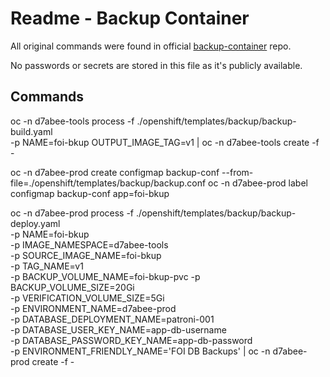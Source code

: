 # Readme - Backup Container

All original commands were found in official [backup-container](https://github.com/BCDevOps/backup-container) repo.

No passwords or secrets are stored in this file as it's publicly available.

## Commands


oc -n d7abee-tools process -f ./openshift/templates/backup/backup-build.yaml \
  -p NAME=foi-bkup OUTPUT_IMAGE_TAG=v1 | oc -n d7abee-tools create -f -


oc -n d7abee-prod create configmap backup-conf --from-file=./openshift/templates/backup/backup.conf
oc -n d7abee-prod label configmap backup-conf app=foi-bkup

oc -n d7abee-prod process -f ./openshift/templates/backup/backup-deploy.yaml \
  -p NAME=foi-bkup \
  -p IMAGE_NAMESPACE=d7abee-tools \
  -p SOURCE_IMAGE_NAME=foi-bkup \
  -p TAG_NAME=v1 \
  -p BACKUP_VOLUME_NAME=foi-bkup-pvc -p BACKUP_VOLUME_SIZE=20Gi \
  -p VERIFICATION_VOLUME_SIZE=5Gi \
  -p ENVIRONMENT_NAME=d7abee-prod \
  -p DATABASE_DEPLOYMENT_NAME=patroni-001 \
  -p DATABASE_USER_KEY_NAME=app-db-username \
  -p DATABASE_PASSWORD_KEY_NAME=app-db-password \
  -p ENVIRONMENT_FRIENDLY_NAME='FOI DB Backups' | oc -n d7abee-prod create -f -